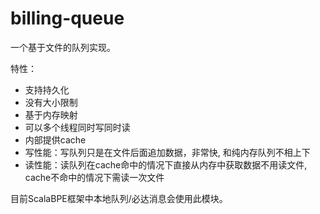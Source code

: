 # billing-queue

一个基于文件的队列实现。

特性：

* 支持持久化
* 没有大小限制
* 基于内存映射
* 可以多个线程同时写同时读
* 内部提供cache
* 写性能：写队列只是在文件后面追加数据，非常快, 和纯内存队列不相上下
* 读性能：读队列在cache命中的情况下直接从内存中获取数据不用读文件, cache不命中的情况下需读一次文件

目前ScalaBPE框架中本地队列/必达消息会使用此模块。


